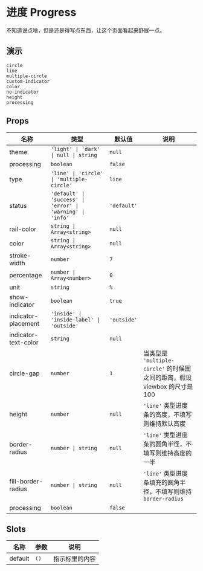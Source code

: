 # 进度 Progress
不知道说点啥，但是还是得写点东西，让这个页面看起来舒展一点。
## 演示
```demo
circle
line
multiple-circle
custom-indicator
color
no-indicator
height
processing
```
## Props
|名称|类型|默认值|说明|
|-|-|-|-|
|theme|`'light' \| 'dark' \| null \| string`|`null`||
|processing|`boolean`|`false`||
|type|`'line' \| 'circle' \| 'multiple-circle'`|`line`||
|status|`'default' \| 'success' \| 'error' \| 'warning' \| 'info'`|`'default'`||
|rail-color|`string \| Array<string>`|`null`||
|color|`string \| Array<string>`|`null`||
|stroke-width|`number`|`7`||
|percentage|`number \| Array<number>`|`0`||
|unit|`string`|`%`||
|show-indicator|`boolean`|`true`||
|indicator-placement|`'inside' \| 'inside-label' \| 'outside'`|`'outside'`||
|indicator-text-color|`string`|`null`||
|circle-gap|`number`|`1`|当类型是 `'multiple-circle'` 的时候圈之间的距离，假设 viewbox 的尺寸是 100|
|height|`number`|`null`|`'line'` 类型进度条的高度，不填写则维持默认高度|
|border-radius|`number \| string`|`null`|`'line'` 类型进度条的圆角半径，不填写则维持高度的一半|
|fill-border-radius|`number \| string`|`null`|`'line'` 类型进度条填充的圆角半径，不填写则维持 `border-radius`|
|processing|`boolean`|`false`||

## Slots
|名称|参数|说明|
|-|-|-|
|default|`()`|指示标里的内容|